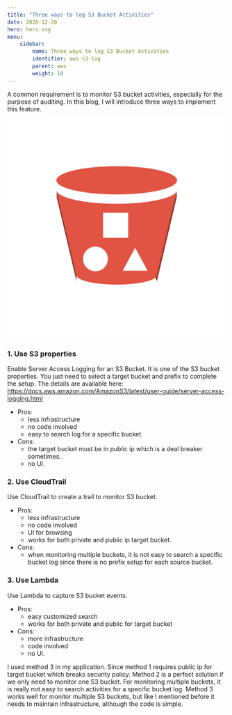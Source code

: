 ```yaml
---
title: "Three ways to log S3 Bucket Activities"
date: 2020-12-20
hero: hero.svg
menu:
    sidebar:
        name: Three ways to log S3 Bucket Activities
        identifier: aws-s3-log
        parent: aws
        weight: 10
---
```


A common requirement is to monitor S3 bucket activities, especially for the purpose of auditing. In this blog, I will introduce
three ways to implement this feature.

![Alt text](/images/posts/aws/s3-logo.png)

### 1. Use S3 properties
Enable Server Access Logging for an S3 Bucket. It is one of the S3 bucket properties. You just need to select a target bucket and prefix to complete the setup. 
The details are available here: https://docs.aws.amazon.com/AmazonS3/latest/user-guide/server-access-logging.html
* Pros: 
    * less infrastructure
    * no code involved
    * easy to search log for a specific bucket.
* Cons: 
    * the target bucket must be in public ip which is a deal breaker sometimes. 
    * no UI.

### 2. Use CloudTrail
Use CloudTrail to create a trail to monitor S3 bucket.
* Pros:
    * less infrastructure 
    * no code involved
    * UI for browsing 
    * works for both private and public ip target bucket.
* Cons: 
    * when monitoring multiple buckets, it is not easy to search a specific bucket log since there is no prefix setup 
for each source bucket.

### 3. Use Lambda
Use Lambda to capture S3 bucket events.
* Pros:
    * easy customized search
    * works for both private and public for target bucket
* Cons: 
    * more infrastructure 
    * code involved 
    * no UI.

I used method 3 in my application. Since method 1 requires public ip for target bucket which breaks security policy. 
Method 2 is a perfect solution if we only need to monitor one S3 bucket. For monitoring multiple buckets, 
it is really not easy to search activities for a specific bucket log. Method 3 works well for monitor multiple S3 buckets, 
but like I mentioned before it needs to maintain infrastructure, although the code is simple.
